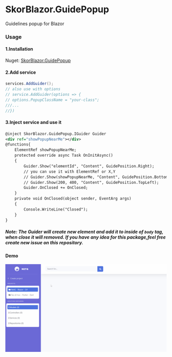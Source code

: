 # SkorBlazor.GuidePopup
Guidelines popup for Blazor
### Usage
#### 1.Installation
Nuget: [SkorBlazor.GuidePopup](https://www.nuget.org/packages/SkorBlazor.GuidePopup/)
#### 2.Add service
```csharp
services.AddGuider();
// also use with options
// service.AddGuider(options => {
// options.PopupClassName = "your-class";
///...
//})
```

#### 3.Inject service and use it
```xml
@inject SkorBlazor.GuidePopup.IGuider Guider
<div ref="showPopupNearMe"></div>
@functions{
    ElementRef showPopupNearMe;
    protected override async Task OnInitAsync()
    {
        Guider.Show("elementId", "Content", GuidePosition.Right);
        // you can use it with ElementRef or X,Y 
        // Guider.Show(showPopupNearMe, "Content", GuidePosition.Bottom);
        // Guider.Show(200, 400, "Content", GuidePosition.TopLeft);
        Guider.OnClosed += OnClosed;
    }
    private void OnClosed(object sender, EventArg args)
    {
        Console.WriteLine("Closed");
    }
}
```
##### Note: The Guider will create new element and add it to inside of `body` tag, when close it will removed. If you have any idea for this package,feel free create new issue on this repository.
#### Demo
![Demo](Demo.gif)